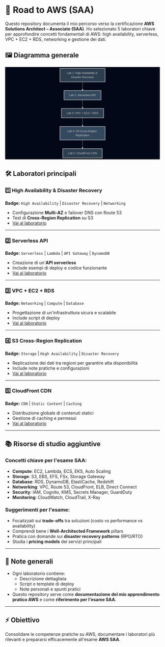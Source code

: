 # 🚀 Road to AWS (SAA)

Questo repository documenta il mio percorso verso la certificazione **AWS Solutions Architect – Associate (SAA)**. Ho selezionato 5 laboratori chiave per approfondire concetti fondamentali di AWS: high availability, serverless, VPC + EC2 + RDS, networking e gestione dei dati.

## 🖼️ Diagramma generale

![Diagramma](diagram/diagram-1.png)


## 🛠️ Laboratori principali

### 1️⃣ High Availability & Disaster Recovery 
**Badge:** `High Availability` | `Disaster Recovery` | `Networking`  
- Configurazione **Multi-AZ** e failover DNS con Route 53  
- Test di **Cross-Region Replication** su S3  
- [Vai al laboratorio](./lab1-high-availability/README.md)

---

### 2️⃣ Serverless API 
**Badge:** `Serverless` | `Lambda` | `API Gateway` | `DynamoDB`  
- Creazione di un'**API serverless**  
- Include esempi di deploy e codice funzionante  
- [Vai al laboratorio](./lab2-serverless-api/README.md)

---

### 3️⃣ VPC + EC2 + RDS 
**Badge:** `Networking` | `Compute` | `Database`  
- Progettazione di un'infrastruttura sicura e scalabile  
- Include script di deploy  
- [Vai al laboratorio](./lab3-vpc-ec2-rds/README.md)

---

### 4️⃣ S3 Cross-Region Replication 
**Badge:** `Storage` | `High Availability` | `Disaster Recovery`  
- Replicazione dei dati tra regioni per garantire alta disponibilità  
- Include note pratiche e configurazioni  
- [Vai al laboratorio](./lab4-s3-cross-region/README.md)

---

### 5️⃣ CloudFront CDN 
**Badge:** `CDN` | `Static Content` | `Caching`  
- Distribuzione globale di contenuti statici  
- Gestione di caching e permessi  
- [Vai al laboratorio](./lab5-cloudfront-cdn/README.md)

---

## 📚 Risorse di studio aggiuntive

### Concetti chiave per l'esame SAA:
- **Compute**: EC2, Lambda, ECS, EKS, Auto Scaling
- **Storage**: S3, EBS, EFS, FSx, Storage Gateway
- **Database**: RDS, DynamoDB, ElastiCache, Redshift
- **Networking**: VPC, Route 53, CloudFront, ELB, Direct Connect
- **Security**: IAM, Cognito, KMS, Secrets Manager, GuardDuty
- **Monitoring**: CloudWatch, CloudTrail, X-Ray

### Suggerimenti per l'esame:
- Focalizzati sui **trade-offs** tra soluzioni (costo vs performance vs availability)
- Comprendi bene i **Well-Architected Framework** pillars
- Pratica con domande sui **disaster recovery patterns** (RPO/RTO)
- Studia i **pricing models** dei servizi principali

---

## 📝 Note generali
- Ogni laboratorio contiene:
  - Descrizione dettagliata
  - Script o template di deploy
  - Note personali e spunti pratici
- Questo repository serve come **documentazione del mio apprendimento pratico AWS** e come **riferimento per l'esame SAA**.

---

## ⚡ Obiettivo
Consolidare le competenze pratiche su AWS, documentare i laboratori più rilevanti e prepararsi efficacemente all'esame **AWS SAA**.
